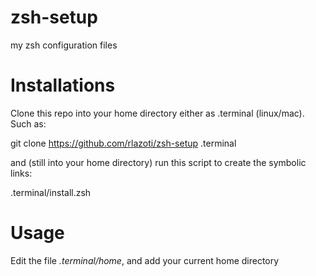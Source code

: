 zsh-setup
=========

my zsh configuration files

Installations
=============

Clone this repo into your home directory either as .terminal (linux/mac). Such as:

  git clone https://github.com/rlazoti/zsh-setup .terminal

and (still into your home directory) run this script to create the symbolic links:

  .terminal/install.zsh


Usage
=====

Edit the file *.terminal/home*, and add your current home directory
